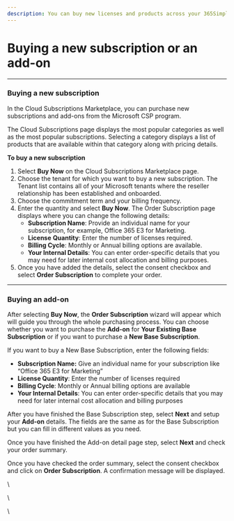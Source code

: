 ```yaml
---
description: You can buy new licenses and products across your 365Simple tenant.
---
```


# Buying a new subscription or an add-on

***

### Buying a new subscription

In the Cloud Subscriptions Marketplace, you can purchase new subscriptions and add-ons from the Microsoft CSP program.

The Cloud Subscriptions page displays the most popular categories as well as the most popular subscriptions. Selecting a category displays a list of products that are available within that category along with pricing details.

**To buy a new subscription**

1. Select **Buy Now** on the Cloud Subscriptions Marketplace page.
2. Choose the tenant for which you want to buy a new subscription. The Tenant list contains all of your Microsoft tenants where the reseller relationship has been established and onboarded.
3. Choose the commitment term and your billing frequency.
4. Enter the quantity and select **Buy Now**. The Order Subscription page displays where you can change the following details:
   * **Subscription Name**: Provide an individual name for your subscription, for example, Office 365 E3 for Marketing.
   * **License** **Quantity**: Enter the number of licenses required.
   * **Billing Cycle**: Monthly or Annual billing options are available.
   * **Your Internal Details**: You can enter order-specific details that you may need for later internal cost allocation and billing purposes.
5. Once you have added the details, select the consent checkbox and select **Order Subscription** to complete your order.

***

### Buying an add-on

After selecting **Buy Now**, the **Order Subscription** wizard will appear which will guide you through the whole purchasing process. You can choose whether you want to purchase the **Add-on** for **Your Existing Base Subscription** or if you want to purchase a **New Base Subscription**.

If you want to buy a New Base Subscription, enter the following fields:&#x20;

* **Subscription Name:** Give an individual name for your subscription like “Office 365 E3 for Marketing”
* **License Quantity**: Enter the number of licenses required
* **Billing Cycle**: Monthly or Annual billing options are available
* **Your Internal Details**: You can enter order-specific details that you may need for later internal cost allocation and billing purposes

After you have finished the Base Subscription step, select **Next** and setup your **Add-on** details. The fields are the same as for the Base Subscription but you can fill in different values as you need.

Once you have finished the Add-on detail page step, select **Next** and check your order summary.

Once you have checked the order summary, select the consent checkbox and click on **Order Subscription**. A confirmation message will be displayed.

\


\


\


